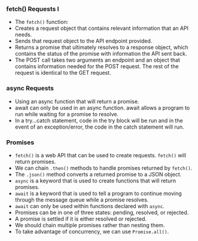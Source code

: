 ### fetch() Requests I
* The `fetch()` function:
* Creates a request object that contains relevant information that an API needs.
* Sends that request object to the API endpoint provided.
* Returns a promise that ultimately resolves to a response object, which contains the status of the promise with information the API sent back.
* The POST call takes two arguments an endpoint and an object that contains information needed for the POST request. The rest of the request is identical to the GET request.

### async Requests
* Using an async function that will return a promise.
* await can only be used in an async function. await allows a program to run while waiting for a promise to resolve.
* In a try...catch statement, code in the try block will be run and in the event of an exception/error, the code in the catch statement will run.

### Promises
* `fetch()` is a web API that can be used to create requests. `fetch()` will return promises.
* We can chain `.then()` methods to handle promises returned by `fetch()`.
* The `.json()` method converts a returned promise to a JSON object.
* `async` is a keyword that is used to create functions that will return promises.
* `await` is a keyword that is used to tell a program to continue moving through the message queue while a promise resolves.
* `await` can only be used within functions declared with `async`.
* Promises can be in one of three states: pending, resolved, or rejected.
* A promise is settled if it is either resolved or rejected.
* We should chain multiple promises rather than nesting them.
* To take advantage of concurrency, we can use `Promise.all()`.
